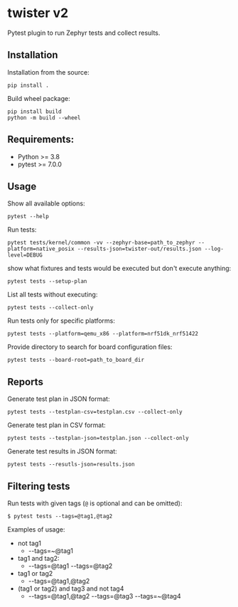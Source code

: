 # twister v2

Pytest plugin to run Zephyr tests and collect results.

## Installation

Installation from the source:
```
pip install .
```

Build wheel package:
```
pip install build
python -m build --wheel
```

## Requirements:

- Python >= 3.8
- pytest >= 7.0.0

## Usage

Show all available options:
```
pytest --help
```

Run tests:
```
pytest tests/kernel/common -vv --zephyr-base=path_to_zephyr --platform=native_posix --results-json=twister-out/results.json --log-level=DEBUG
```

show what fixtures and tests would be executed but don't execute anything:
```
pytest tests --setup-plan
```

List all tests without executing:
```
pytest tests --collect-only
```

Run tests only for specific platforms:
```
pytest tests --platform=qemu_x86 --platform=nrf51dk_nrf51422
```

Provide directory to search for board configuration files:
```
pytest tests --board-root=path_to_board_dir
```

## Reports

Generate test plan in JSON format:
```
pytest tests --testplan-csv=testplan.csv --collect-only
```

Generate test plan in CSV format:
```
pytest tests --testplan-json=testplan.json --collect-only
```

Generate test results in JSON format:
```
pytest tests --resutls-json=results.json
```

## Filtering tests

Run tests with given tags (`@` is optional and can be omitted):
```
$ pytest tests --tags=@tag1,@tag2
```

Examples of usage:

* not tag1
  * --tags=~@tag1
* tag1 and tag2:
  * --tags=@tag1 --tags=@tag2
* tag1 or tag2
  * --tags=@tag1,@tag2
* (tag1 or tag2) and tag3 and not tag4
  * --tags=@tag1,@tag2 --tags=@tag3 --tags=~@tag4
